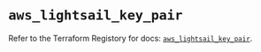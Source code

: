 # `aws_lightsail_key_pair`

Refer to the Terraform Registory for docs: [`aws_lightsail_key_pair`](https://registry.terraform.io/providers/hashicorp/aws/5.12.0/docs/resources/lightsail_key_pair).
